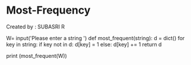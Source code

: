 # Most-Frequency
Created by : SUBASRI R

W= input('Please enter a string ')
def most_frequent(string):
    d = dict()
    for key in string:
        if key not in d:
            d[key] = 1
        else:
            d[key] += 1
    return d

print (most_frequent(W))
